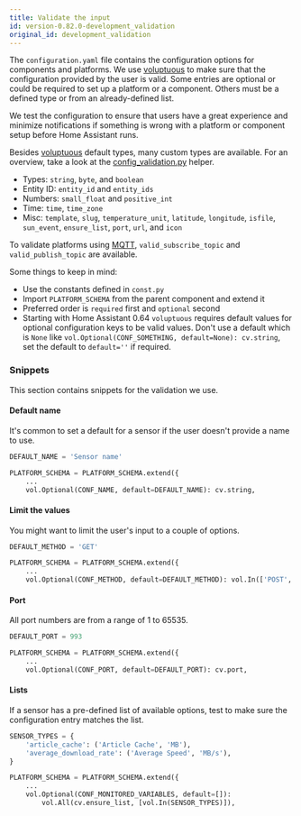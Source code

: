 ```yaml
---
title: Validate the input
id: version-0.82.0-development_validation
original_id: development_validation
---
```


The `configuration.yaml` file contains the configuration options for components and platforms. We use [voluptuous](https://pypi.python.org/pypi/voluptuous) to make sure that the configuration provided by the user is valid. Some entries are optional or could be required to set up a platform or a component. Others must be a defined type or from an already-defined list.

We test the configuration to ensure that users have a great experience and minimize notifications if something is wrong with a platform or component setup before Home Assistant runs.

Besides [voluptuous](https://pypi.python.org/pypi/voluptuous) default types, many custom types are available. For an overview, take a look at the [config_validation.py](https://github.com/home-assistant/home-assistant/blob/master/homeassistant/helpers/config_validation.py) helper.

- Types: `string`, `byte`, and `boolean`
- Entity ID: `entity_id` and `entity_ids`
- Numbers: `small_float` and `positive_int`
- Time: `time`, `time_zone`
- Misc: `template`, `slug`, `temperature_unit`, `latitude`, `longitude`, `isfile`, `sun_event`, `ensure_list`, `port`, `url`,  and `icon`

To validate platforms using [MQTT](https://www.home-assistant.io/components/mqtt/), `valid_subscribe_topic` and `valid_publish_topic` are available.

Some things to keep in mind:

- Use the constants defined in `const.py`
- Import `PLATFORM_SCHEMA` from the parent component and extend it
- Preferred order is `required` first and `optional` second
- Starting with Home Assistant 0.64 `voluptuous` requires default values for optional configuration keys to be valid values. Don't use a default which is `None` like `vol.Optional(CONF_SOMETHING, default=None): cv.string`, set the default to `default=''` if required.

### Snippets

This section contains snippets for the validation we use.

#### Default name

It's common to set a default for a sensor if the user doesn't provide a name to use.

```python
DEFAULT_NAME = 'Sensor name'

PLATFORM_SCHEMA = PLATFORM_SCHEMA.extend({
    ...
    vol.Optional(CONF_NAME, default=DEFAULT_NAME): cv.string,
```

#### Limit the values

You might want to limit the user's input to a couple of options.

```python
DEFAULT_METHOD = 'GET'

PLATFORM_SCHEMA = PLATFORM_SCHEMA.extend({
    ...
    vol.Optional(CONF_METHOD, default=DEFAULT_METHOD): vol.In(['POST', 'GET']),
```

#### Port

All port numbers are from a range of 1 to 65535.

```python
DEFAULT_PORT = 993

PLATFORM_SCHEMA = PLATFORM_SCHEMA.extend({
    ...
    vol.Optional(CONF_PORT, default=DEFAULT_PORT): cv.port,
```

#### Lists

If a sensor has a pre-defined list of available options, test to make sure the configuration entry matches the list.

```python
SENSOR_TYPES = {
    'article_cache': ('Article Cache', 'MB'),
    'average_download_rate': ('Average Speed', 'MB/s'),
}

PLATFORM_SCHEMA = PLATFORM_SCHEMA.extend({
    ...
    vol.Optional(CONF_MONITORED_VARIABLES, default=[]):
        vol.All(cv.ensure_list, [vol.In(SENSOR_TYPES)]),
```
